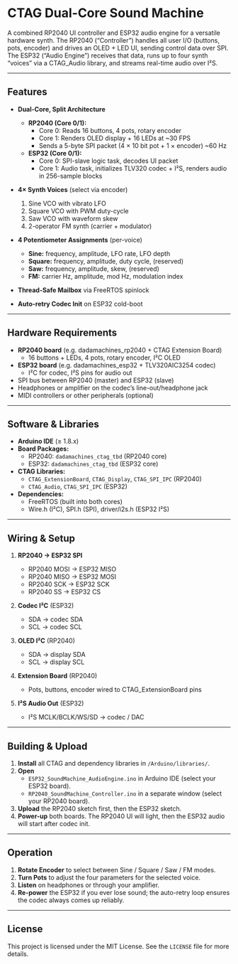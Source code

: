 # CTAG Dual-Core Sound Machine

A combined RP2040 UI controller and ESP32 audio engine for a versatile hardware synth. The RP2040 (“Controller”) handles all user I/O (buttons, pots, encoder) and drives an OLED + LED UI, sending control data over SPI. The ESP32 (“Audio Engine”) receives that data, runs up to four synth “voices” via a CTAG_Audio library, and streams real-time audio over I²S.

---

## Features

- **Dual-Core, Split Architecture**  
  - **RP2040 (Core 0/1):**  
    - Core 0: Reads 16 buttons, 4 pots, rotary encoder  
    - Core 1: Renders OLED display + 16 LEDs at ~30 FPS  
    - Sends a 5-byte SPI packet (4 × 10 bit pot + 1 × encoder) ~60 Hz  
  - **ESP32 (Core 0/1):**  
    - Core 0: SPI-slave logic task, decodes UI packet  
    - Core 1: Audio task, initializes TLV320 codec + I²S, renders audio in 256-sample blocks  

- **4× Synth Voices** (select via encoder)  
  1. Sine VCO with vibrato LFO  
  2. Square VCO with PWM duty-cycle  
  3. Saw VCO with waveform skew  
  4. 2-operator FM synth (carrier + modulator)

- **4 Potentiometer Assignments** (per-voice)  
  - **Sine:** frequency, amplitude, LFO rate, LFO depth  
  - **Square:** frequency, amplitude, duty cycle, (reserved)  
  - **Saw:**   frequency, amplitude, skew, (reserved)  
  - **FM:**    carrier Hz, amplitude, mod Hz, modulation index  

- **Thread-Safe Mailbox** via FreeRTOS spinlock  
- **Auto-retry Codec Init** on ESP32 cold-boot  

---

## Hardware Requirements

- **RP2040 board** (e.g. dadamachines_rp2040 + CTAG Extension Board)  
  - 16 buttons + LEDs, 4 pots, rotary encoder, I²C OLED  
- **ESP32 board** (e.g. dadamachines_esp32 + TLV320AIC3254 codec)  
  - I²C for codec, I²S pins for audio out  
- SPI bus between RP2040 (master) and ESP32 (slave)  
- Headphones or amplifier on the codec’s line-out/headphone jack  
- MIDI controllers or other peripherals (optional)

---

## Software & Libraries

- **Arduino IDE** (≥ 1.8.x)  
- **Board Packages:**  
  - RP2040: `dadamachines_ctag_tbd` (RP2040 core)  
  - ESP32:  `dadamachines_ctag_tbd` (ESP32 core)  
- **CTAG Libraries:**  
  - `CTAG_ExtensionBoard`, `CTAG_Display`, `CTAG_SPI_IPC` (RP2040)  
  - `CTAG_Audio`, `CTAG_SPI_IPC` (ESP32)  
- **Dependencies:**  
  - FreeRTOS (built into both cores)  
  - Wire.h (I²C), SPI.h (SPI), driver/i2s.h (ESP32 I²S)

---

## Wiring & Setup

1. **RP2040 → ESP32 SPI**  
   - RP2040 MOSI → ESP32 MISO  
   - RP2040 MISO → ESP32 MOSI  
   - RP2040 SCK  → ESP32 SCK  
   - RP2040 SS   → ESP32 CS  

2. **Codec I²C** (ESP32)  
   - SDA → codec SDA  
   - SCL → codec SCL  

3. **OLED I²C** (RP2040)  
   - SDA → display SDA  
   - SCL → display SCL  

4. **Extension Board** (RP2040)  
   - Pots, buttons, encoder wired to CTAG_ExtensionBoard pins  

5. **I²S Audio Out** (ESP32)  
   - I²S MCLK/BCLK/WS/SD → codec / DAC  

---

## Building & Upload

1. **Install** all CTAG and dependency libraries in `/Arduino/libraries/`.  
2. **Open**  
   - `ESP32_SoundMachine_AudioEngine.ino` in Arduino IDE (select your ESP32 board).  
   - `RP2040_SoundMachine_Controller.ino` in a separate window (select your RP2040 board).  
3. **Upload** the RP2040 sketch first, then the ESP32 sketch.  
4. **Power-up** both boards. The RP2040 UI will light, then the ESP32 audio will start after codec init.

---

## Operation

1. **Rotate Encoder** to select between Sine / Square / Saw / FM modes.  
2. **Turn Pots** to adjust the four parameters for the selected voice.  
3. **Listen** on headphones or through your amplifier.  
4. **Re-power** the ESP32 if you ever lose sound; the auto-retry loop ensures the codec always comes up reliably.

---

## License

This project is licensed under the MIT License. See the `LICENSE` file for more details.